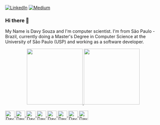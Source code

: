 [![LinkedIn](https://www.iconfinder.com/icons/401469/download/png/16)](https://www.linkedin.com/in/davysouza/en)
[![Medium](https://www.iconfinder.com/icons/5296526/download/png/16)](https://davysouza.medium.com/)

### Hi there 👋

My Name is Davy Souza and I'm computer scientist. I'm from São Paulo - Brazil, currently doing a Master's Degree in Computer Science at the University of São Paulo (USP) and working as a software developer.

<!-- <img align="center" src="https://github-readme-stats.vercel.app/api/top-langs/?username=davysouza" /> -->

<div align="center">
  <a href="https://github.com/davysouza">
  <img height="180em" src="https://github-readme-stats.vercel.app/api/?username=davysouza&show_icons=true" />
  <img height="180em" src="https://github-readme-stats.vercel.app/api/top-langs/?username=davysouza&layout=compact&langs_count=7"/>
  <!-- <img align="center" src="https://github-readme-stats.vercel.app/api/top-langs/?username=davysouza&show_icons=true"/> -->
</div>

<div style="display: inline_block"><br>
  <img align="center" alt="Davy-C" width="30" src="https://cdn.jsdelivr.net/gh/devicons/devicon/icons/c/c-original.svg">
  <img align="center" alt="Davy-CPP" width="30" src="https://cdn.jsdelivr.net/gh/devicons/devicon/icons/cplusplus/cplusplus-original.svg">
  
  <img align="center" alt="Davy-Python" width="30" src="https://cdn.jsdelivr.net/gh/devicons/devicon/icons/python/python-original.svg">
  <img align="center" alt="Davy-Js" width="30" src="https://cdn.jsdelivr.net/gh/devicons/devicon/icons/javascript/javascript-plain.svg">
  
  <img align="center" alt="Davy-CSharp" width="30" src="https://cdn.jsdelivr.net/gh/devicons/devicon/icons/csharp/csharp-original.svg">
  <img align="center" alt="Davy-DotNet" width="30" src="https://cdn.jsdelivr.net/gh/devicons/devicon/icons/dot-net/dot-net-plain-wordmark.svg">
  
  
  <img align="center" alt="Davy-Java" width="30" src="https://cdn.jsdelivr.net/gh/devicons/devicon/icons/java/java-original.svg">
  <img align="center" alt="Davy-Laravel" width="30" src="https://cdn.jsdelivr.net/gh/devicons/devicon/icons/laravel/laravel-plain.svg">
</div>
  
<!-- ![Snake animation](https://github.com/davysouza/davysouza/blob/output/github-contribution-grid-snake.svg) -->
  
<!--
**davysouza/davysouza** is a ✨ _special_ ✨ repository because its `README.md` (this file) appears on your GitHub profile.

Here are some ideas to get you started:

- 🔭 I’m currently working on ...
- 🌱 I’m currently learning ...
- 👯 I’m looking to collaborate on ...
- 🤔 I’m looking for help with ...
- 💬 Ask me about ...
- 📫 How to reach me: ...
- 😄 Pronouns: ...
- ⚡ Fun fact: ...
-->
